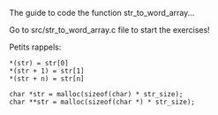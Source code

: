 The guide to code the function str_to_word_array...

Go to src/str_to_word_array.c file to start the exercises!


Petits rappels:
```
*(str) = str[0]
*(str + 1) = str[1]
*(str + n) = str[n]

char *str = malloc(sizeof(char) * str_size);
char **str = malloc(sizeof(char *) * str_size);
```
